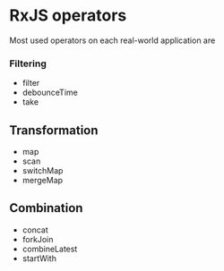 # RxJS operators

Most used operators on each real-world application are

### Filtering
- filter
- debounceTime
- take

## Transformation
- map
- scan
- switchMap
- mergeMap

## Combination
- concat
- forkJoin
- combineLatest
- startWith

